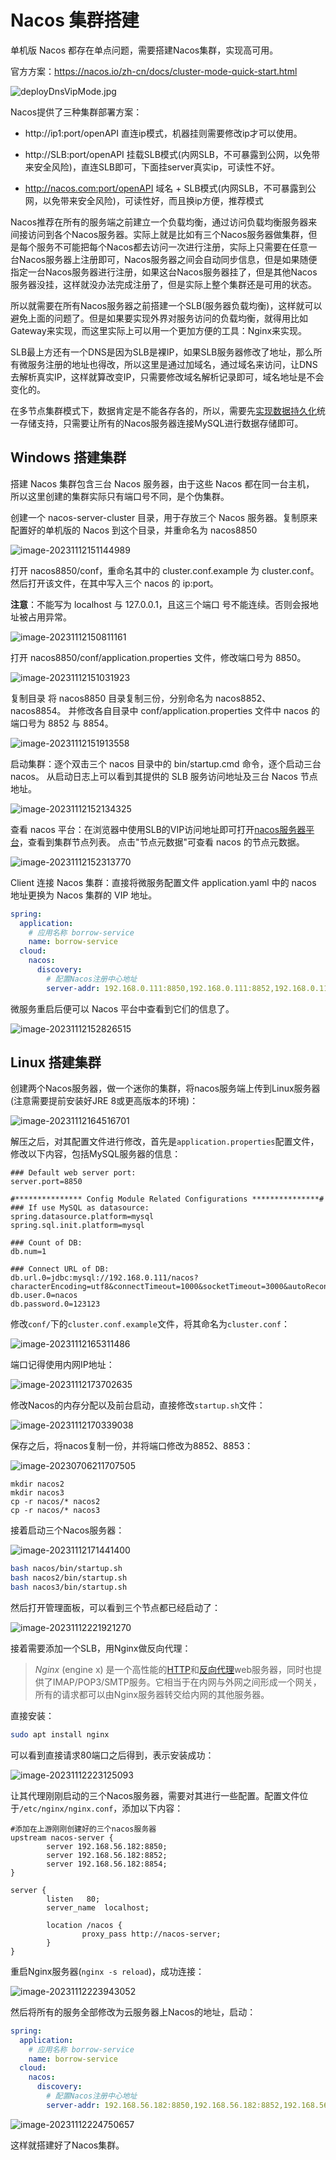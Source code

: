 # Nacos 集群搭建

单机版 Nacos 都存在单点问题，需要搭建Nacos集群，实现高可用。

官方方案：https://nacos.io/zh-cn/docs/cluster-mode-quick-start.html

![deployDnsVipMode.jpg](https://cdn.jsdelivr.net/gh/letengzz/Two-C@main/img/Java/202303301730370.png)

Nacos提供了三种集群部署方案：

- http://ip1:port/openAPI 直连ip模式，机器挂则需要修改ip才可以使用。


- http://SLB:port/openAPI 挂载SLB模式(内网SLB，不可暴露到公网，以免带来安全风险)，直连SLB即可，下面挂server真实ip，可读性不好。


- http://nacos.com:port/openAPI 域名 + SLB模式(内网SLB，不可暴露到公网，以免带来安全风险)，可读性好，而且换ip方便，推荐模式

Nacos推荐在所有的服务端之前建立一个负载均衡，通过访问负载均衡服务器来间接访问到各个Nacos服务器。实际上就是比如有三个Nacos服务器做集群，但是每个服务不可能把每个Nacos都去访问一次进行注册，实际上只需要在任意一台Nacos服务器上注册即可，Nacos服务器之间会自动同步信息，但是如果随便指定一台Nacos服务器进行注册，如果这台Nacos服务器挂了，但是其他Nacos服务器没挂，这样就没办法完成注册了，但是实际上整个集群还是可用的状态。

所以就需要在所有Nacos服务器之前搭建一个SLB(服务器负载均衡)，这样就可以避免上面的问题了。但是如果要实现外界对服务访问的负载均衡，就得用比如Gateway来实现，而这里实际上可以用一个更加方便的工具：Nginx来实现。

SLB最上方还有一个DNS是因为SLB是裸IP，如果SLB服务器修改了地址，那么所有微服务注册的地址也得改，所以这里是通过加域名，通过域名来访问，让DNS去解析真实IP，这样就算改变IP，只需要修改域名解析记录即可，域名地址是不会变化的。

在多节点集群模式下，数据肯定是不能各存各的，所以，需要先[实现数据持久化](../Configuration/README.md#数据持久化)统一存储支持，只需要让所有的Nacos服务器连接MySQL进行数据存储即可。

## Windows 搭建集群

搭建 Nacos 集群包含三台 Nacos 服务器，由于这些 Nacos 都在同一台主机， 所以这里创建的集群实际只有端口号不同，是个伪集群。

创建一个 nacos-server-cluster 目录，用于存放三个 Nacos 服务器。复制原来配置好的单机版的 Nacos 到这个目录，并重命名为 nacos8850

![image-20231112151144989](https://cdn.jsdelivr.net/gh/letengzz/tc2/img202311121511730.png)

打开 nacos8850/conf，重命名其中的 cluster.conf.example 为 cluster.conf。然后打开该文件，在其中写入三个 nacos 的 ip:port。

**注意**：不能写为 localhost 与 127.0.0.1，且这三个端口 号不能连续。否则会报地址被占用异常。 

![image-20231112150811161](https://cdn.jsdelivr.net/gh/letengzz/tc2/img202311121508284.png)

打开 nacos8850/conf/application.properties 文件，修改端口号为 8850。 

![image-20231112151031923](https://cdn.jsdelivr.net/gh/letengzz/tc2/img202311121510451.png)

复制目录 将 nacos8850 目录复制三份，分别命名为 nacos8852、nacos8854。 并修改各自目录中 conf/application.properties 文件中 nacos 的端口号为 8852 与 8854。 

![image-20231112151913558](https://cdn.jsdelivr.net/gh/letengzz/tc2/img202311121519389.png)

启动集群：逐个双击三个 nacos 目录中的 bin/startup.cmd 命令，逐个启动三台 nacos。 从启动日志上可以看到其提供的 SLB 服务访问地址及三台 Nacos 节点地址。

![image-20231112152134325](https://cdn.jsdelivr.net/gh/letengzz/tc2/img202311121521761.png)

查看 nacos 平台：在浏览器中使用SLB的VIP访问地址即可打开[nacos服务器平台](http://localhost:8850/nacos/#/login)，查看到集群节点列表。 点击"节点元数据"可查看 nacos 的节点元数据。

![image-20231112152313770](https://cdn.jsdelivr.net/gh/letengzz/tc2/img202311121523026.png)

Client 连接 Nacos 集群：直接将微服务配置文件 application.yaml 中的 nacos 地址更换为 Nacos 集群的 VIP 地址。 

```yaml
spring:
  application:
    # 应用名称 borrow-service
    name: borrow-service
  cloud:
    nacos:
      discovery:
        # 配置Nacos注册中心地址
        server-addr: 192.168.0.111:8850,192.168.0.111:8852,192.168.0.111:8854
```

微服务重启后便可以 Nacos 平台中查看到它们的信息了。

![image-20231112152826515](https://cdn.jsdelivr.net/gh/letengzz/tc2/img202311121528803.png)

## Linux 搭建集群

创建两个Nacos服务器，做一个迷你的集群，将nacos服务端上传到Linux服务器(注意需要提前安装好JRE 8或更高版本的环境)：

![image-20231112164516701](https://cdn.jsdelivr.net/gh/letengzz/tc2/img202311121645433.png)

解压之后，对其配置文件进行修改，首先是`application.properties`配置文件，修改以下内容，包括MySQL服务器的信息：

```properties
### Default web server port:
server.port=8850

#*************** Config Module Related Configurations ***************#
### If use MySQL as datasource:
spring.datasource.platform=mysql
spring.sql.init.platform=mysql

### Count of DB:
db.num=1

### Connect URL of DB:
db.url.0=jdbc:mysql://192.168.0.111/nacos?characterEncoding=utf8&connectTimeout=1000&socketTimeout=3000&autoReconnect=true&useUnicode=true&useSSL=false&serverTimezone=UTC
db.user.0=nacos
db.password.0=123123
```

修改`conf/`下的`cluster.conf.example`文件，将其命名为`cluster.conf`：

![image-20231112165311486](https://cdn.jsdelivr.net/gh/letengzz/tc2/img202311121653978.png)

端口记得使用内网IP地址：

![image-20231112173702635](https://cdn.jsdelivr.net/gh/letengzz/tc2/img202311121737307.png)

修改Nacos的内存分配以及前台启动，直接修改`startup.sh`文件：

![image-20231112170339038](https://cdn.jsdelivr.net/gh/letengzz/tc2/img202311121703431.png)

保存之后，将nacos复制一份，并将端口修改为8852、8853：

![image-20230706211707505](https://cdn.jsdelivr.net/gh/letengzz/Two-C@main/img/Java/202307062117059.png)

```shell
mkdir nacos2
mkdir nacos3
cp -r nacos/* nacos2
cp -r nacos/* nacos3
```

接着启动三个Nacos服务器：

![image-20231112171441400](https://cdn.jsdelivr.net/gh/letengzz/tc2/img202311121714117.png)

```bash
bash nacos/bin/startup.sh
bash nacos2/bin/startup.sh
bash nacos3/bin/startup.sh
```

然后打开管理面板，可以看到三个节点都已经启动了：

![image-20231112221921270](assets/image-20231112221921270.png)

接着需要添加一个SLB，用Nginx做反向代理：

> *Nginx* (engine x) 是一个高性能的[HTTP](https://baike.baidu.com/item/HTTP)和[反向代理](https://baike.baidu.com/item/反向代理/7793488)web服务器，同时也提供了IMAP/POP3/SMTP服务。它相当于在内网与外网之间形成一个网关，所有的请求都可以由Nginx服务器转交给内网的其他服务器。

直接安装：

```sh
sudo apt install nginx
```

可以看到直接请求80端口之后得到，表示安装成功：

![image-20231112223125093](https://cdn.jsdelivr.net/gh/letengzz/tc2/img202311161301261.png)

让其代理刚刚启动的三个Nacos服务器，需要对其进行一些配置。配置文件位于`/etc/nginx/nginx.conf`，添加以下内容：

```nginx
#添加在上游刚刚创建好的三个nacos服务器
upstream nacos-server {
        server 192.168.56.182:8850;
        server 192.168.56.182:8852;
        server 192.168.56.182:8854;
}

server {
        listen   80;
        server_name  localhost;

        location /nacos {
                proxy_pass http://nacos-server;
        }
}
```

重启Nginx服务器(`nginx -s reload`)，成功连接：

![image-20231112223943052](https://cdn.jsdelivr.net/gh/letengzz/tc2/img202311122239422.png)

然后将所有的服务全部修改为云服务器上Nacos的地址，启动：

```yaml
spring:
  application:
    # 应用名称 borrow-service
    name: borrow-service
  cloud:
    nacos:
      discovery:
        # 配置Nacos注册中心地址
        server-addr: 192.168.56.182:8850,192.168.56.182:8852,192.168.56.182:8854
```

![image-20231112224750657](https://cdn.jsdelivr.net/gh/letengzz/tc2/img202311122247749.png)

这样就搭建好了Nacos集群。